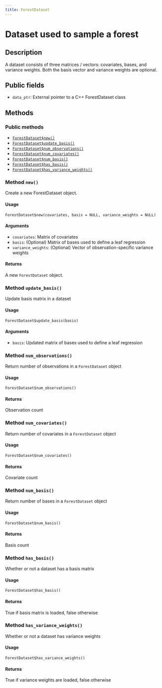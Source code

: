 ```yaml
---
title: ForestDataset
---
```


# Dataset used to sample a forest

## Description

A dataset consists of three matrices / vectors: covariates,
bases, and variance weights. Both the basis vector and variance
weights are optional.

## Public fields

* `data_ptr`: External pointer to a C++ ForestDataset class

## Methods

### Public methods

* [`ForestDataset$new()`](#method-ForestDataset-new)
* [`ForestDataset$update_basis()`](#method-ForestDataset-update_basis)
* [`ForestDataset$num_observations()`](#method-ForestDataset-num_observations)
* [`ForestDataset$num_covariates()`](#method-ForestDataset-num_covariates)
* [`ForestDataset$num_basis()`](#method-ForestDataset-num_basis)
* [`ForestDataset$has_basis()`](#method-ForestDataset-has_basis)
* [`ForestDataset$has_variance_weights()`](#method-ForestDataset-has_variance_weights)

### Method `new()`

Create a new ForestDataset object.

#### Usage

```
ForestDataset$new(covariates, basis = NULL, variance_weights = NULL)
```

#### Arguments

* `covariates`: Matrix of covariates
* `basis`: (Optional) Matrix of bases used to define a leaf regression
* `variance_weights`: (Optional) Vector of observation-specific variance weights

#### Returns

A new `ForestDataset` object.

### Method `update_basis()`

Update basis matrix in a dataset

#### Usage

```
ForestDataset$update_basis(basis)
```

#### Arguments

* `basis`: Updated matrix of bases used to define a leaf regression

### Method `num_observations()`

Return number of observations in a `ForestDataset` object

#### Usage

```
ForestDataset$num_observations()
```

#### Returns

Observation count

### Method `num_covariates()`

Return number of covariates in a `ForestDataset` object

#### Usage

```
ForestDataset$num_covariates()
```

#### Returns

Covariate count

### Method `num_basis()`

Return number of bases in a `ForestDataset` object

#### Usage

```
ForestDataset$num_basis()
```

#### Returns

Basis count

### Method `has_basis()`

Whether or not a dataset has a basis matrix

#### Usage

```
ForestDataset$has_basis()
```

#### Returns

True if basis matrix is loaded, false otherwise

### Method `has_variance_weights()`

Whether or not a dataset has variance weights

#### Usage

```
ForestDataset$has_variance_weights()
```

#### Returns

True if variance weights are loaded, false otherwise

